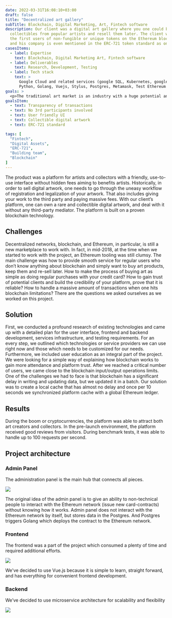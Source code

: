 ```yaml
---
date: 2022-03-31T16:08:10+03:00
draft: false
title: "Decentralized art gallery"
subTitle: Blockchain, Digital Marketing, Art, Fintech software
description: Our client was a digital art gallery where you one could buy rare 
  collectibles from popular artists and resell them later. The client was among 
  the first users of non-fungible or unique tokens on the Ethereum blockchain 
  and his company is even mentioned in the ERC-721 token standard as one of the successful early examples.
casesItems:
  - label: Expertise
    text: Blockchain, Digital Marketing Art, Fintech software
  - label: Deliverables
    text: Research, Development, Testing
  - label: Tech stack
    text: >
      Google Cloud and related services (google SQL, Kubernetes, google build, cloud functions). 
      Python, Golang, Vuejs, Stylus, Postgres, Metamask, Test Ethereum networks.
goals: >
  <p>The traditional art market is an industry with a huge potential and capitalization of $67.4 billion in sales in 2018. Traditionally, buyers acquire art items for holding them and re-selling in the future. Our Client decided to use a well-known mechanism when every buyer could profit and increase the assets value by simply holding them. Cherry-picking the platform allowed to sell one’s assets on other platforms and use the digital verification system to confirm the owner of the original art.</p>
goalsItem:
  - text: Transparency of transactions
  - text: No 3rd participants involved
  - text: User friendly UI
  - text: Collectible digital artwork
  - text: ERC-721 standard

tags: [
  "Fintech",
  "Digital Assets",
  "ERC-721",
  "Building team",
  "Blockchain"
]
---
```


The product was a platform for artists and collectors with a friendly, use-to-use interface without hidden fees aiming to benefits artists. Historically, in order to sell digital artwork, one needs to go through the uneasy workflow of registration and legalization of your artwork. That also includes giving your work to the third party and paying massive fees. With our client’s platform, one can own a rare and collectible digital artwork, and deal with it without any third-party mediator. The platform is built on a proven blockchain technology.

## Challenges

Decentralized networks, blockchain, and Ethereum, in particular, is still a new marketplace to work with. In fact, in mid-2018, at the time when we started to work with the project, an Ethereum tooling was still clumsy. The main challenge was how to provide smooth service for regular users who don’t know anything about blockchain and simply want to buy art products, keep them and re-sell later. How to make the process of buying art as simple as doing regular purchases with your credit card? How to gain trust of potential clients and build the credibility of your platform, prove that it is reliable? How to handle a massive amount of transactions when one hits blockchain limitations? There are the questions we asked ourselves as we worked on this project.

## Solution

First, we conducted a profound research of existing technologies and came up with a detailed plan for the user interface, frontend and backend development, services infrastructure, and testing requirements. For an every step, we outlined which technologies or service providers we can use right now and those which needs to be customized for our needs. Furthermore, we included user education as an integral part of the project. We were looking for a simple way of explaining how blockchain works to gain more attendance and platform trust. After we reached a critical number of users, we came close to the blockchain input/output operations limits. One of the challenges we had to face is that blockchain has a significant delay in writing and updating data, but we updated it in a batch. Our solution was to create a local cache that has almost no delay and once per 10 seconds we synchronized platform cache with a global Ethereum ledger.

## Results

During the boom or cryptocurrencies, the platform was able to attract both art creators and collectors. In the pre-launch environment, the platform received good reviews from visitors. During benchmark tests, it was able to handle up to 100 requests per second.

## Project architecture

### Admin Panel

The administration panel is the main hub that connects all pieces.

![](/images/cases/img-1.png)

The original idea of the admin panel is to give an ability to non-technical people to interact with the Ethereum network (issue new card-contracts) without knowing how it works. Admin panel does not interact with the Ethereum network by itself, but stores data in the Postgres. And Postgres triggers Golang which deploys the contract to the Ethereum network.

### Frontend

The frontend was a part of the project which consumed a plenty of time and required additional efforts.

![](/images/cases/img-1.png)

We've decided to use Vue.js because it is simple to learn, straight forward, and has everything for convenient frontend development.

### Backend

We’ve decided to use microservice architecture for scalability and flexibility

![](/images/cases/img-2.png)